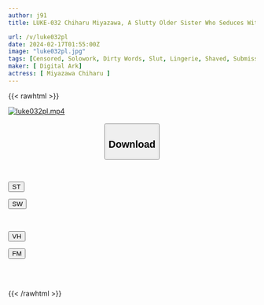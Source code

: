 ```yaml
---
author: j91
title: LUKE-032 Chiharu Miyazawa, A Slutty Older Sister Who Seduces With Dirty Talk While Being In Close Contact With Her

url: /v/luke032pl
date: 2024-02-17T01:55:00Z
image: "luke032pl.jpg"
tags: [Censored, Solowork, Dirty Words, Slut, Lingerie, Shaved, Submissive Men	]
maker: [ Digital Ark]
actress: [ Miyazawa Chiharu ]
---
```



{{< rawhtml >}}

<div class="video" data-videoid="yd1gYkOGjdfOvM">
    <a href="javascript:;">
        <img src="/v/luke032pl/luke032pl.jpg" width="WIDTH" height="HEIGHT" alt="luke032pl.mp4" loading="lazy">
    </a>
</div>

<script type="text/javascript" src="https://j91.asia/asset/on-demand-st.js"></script>

<br>
  <link rel="stylesheet" href="https://j91.asia/asset/bs5.css">
  
  <center>
  <button class="btn btn-primary" type="button" data-bs-toggle="collapse" data-bs-target=".multi-collapse" aria-expanded="false" aria-controls="multiCollapseExample1 multiCollapseExample2"><h2>Download</h2></button></center>
</p>
<div class="row">
  <div class="col">
    <div class="collapse multi-collapse" id="multiCollapseExample1">
      <div class="card card-body">
	      	      <br>
<div class="buttons">  
<p><a href="https://streamtape.to/v/yd1gYkOGjdfOvM" target="_blank"><button class="btn-hover color-3"><i class="fa fa-download"></i> ST</button></a></p>
<p><a href="https://cdnwish.com/8xmockvw0xy2" target="_blank"><button class="btn-hover color-2"><i class="fa fa-download"></i> SW</button></a></p></div>
    </div>
  </div>
</div>
  <div class="col">
    <div class="collapse multi-collapse" id="multiCollapseExample2">
      <div class="card card-body">
	      <br>
<div class="buttons">
<p><a href="https://vidhidepro.com/f/d1pssdzuco15"><button class="btn-hover color-9"><i class="fa fa-download"></i> VH</button></a></p>
<p><a href="https://filemoon.sx/d/qa7ynimjc8i7"><button class="btn-hover color-8"><i class="fa fa-download"></i> FM</button></a></p></div>
<br><br>
      </div>
    </div>
  </div>
</div>

{{< /rawhtml >}}
